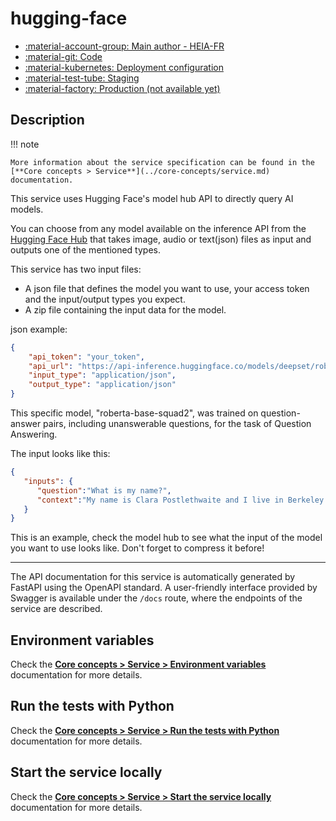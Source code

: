# hugging-face

- [:material-account-group: Main author - HEIA-FR](https://www.hes-so.ch/swiss-ai-center/equipe)
- [:material-git: Code](https://github.com/swiss-ai-center/hugging-face-service)
- [:material-kubernetes: Deployment configuration](https://github.com/swiss-ai-center/hugging-face-service/tree/main/kubernetes)
- [:material-test-tube: Staging](https://hugging-face-swiss-ai-center.kube-ext.isc.heia-fr.ch/)
- [:material-factory: Production (not available yet)]()

## Description

!!! note

    More information about the service specification can be found in the
    [**Core concepts > Service**](../core-concepts/service.md) documentation.

This service uses Hugging Face's model hub API to directly query AI models.

You can choose from any model available on the inference API from the
[Hugging Face Hub](https://huggingface.co/models) that takes image, audio or
text(json) files as input and outputs one of the mentioned types.

This service has two input files:

- A json file that defines the model you want to use, your access token and the
  input/output types you expect.
- A zip file containing the input data for the model.

json example:

```json
{
    "api_token": "your_token",
    "api_url": "https://api-inference.huggingface.co/models/deepset/roberta-base-squad2",
    "input_type": "application/json",
    "output_type": "application/json"
}
```

This specific model, "roberta-base-squad2", was trained on question-answer
pairs, including unanswerable questions, for the task of Question Answering.

The input looks like this:

```json
{
   "inputs": {
      "question":"What is my name?",
      "context":"My name is Clara Postlethwaite and I live in Berkeley."
   }
}
```

This is an example, check the model hub to see what the input of the model you
want to use looks like. Don't forget to compress it before!

---

The API documentation for this service is automatically generated by FastAPI using the OpenAPI
standard. A user-friendly interface provided by Swagger is available under the
`/docs` route, where the endpoints of the service are described.

## Environment variables

Check the
[**Core concepts > Service > Environment variables**](../core-concepts/service.md#environment-variables)
documentation for more details.

## Run the tests with Python

Check the
[**Core concepts > Service > Run the tests with Python**](../core-concepts/service.md#run-the-tests-with-python)
documentation for more details.

## Start the service locally

Check the
[**Core concepts > Service > Start the service locally**](../core-concepts/service.md#start-the-service-locally)
documentation for more details.
